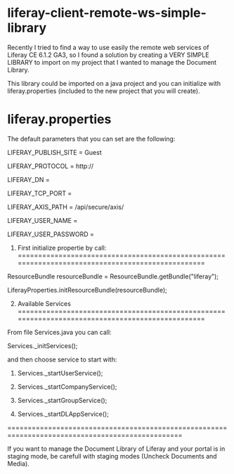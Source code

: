 liferay-client-remote-ws-simple-library
=======================================

Recently I tried to find a way to use easily the remote web services of Liferay CE 6.1.2 GA3, so I found a solution by creating a VERY SIMPLE LIBRARY to import on my project that I wanted to manage the Document Library.

This library could be imported on a java project and you can initialize with liferay.properties (included to the new project that you will create).



liferay.properties
=================================================================================================

The default parameters that you can set are the following:

LIFERAY_PUBLISH_SITE = Guest

LIFERAY_PROTOCOL = http://

LIFERAY_DN = <Domain Name or IP>

LIFERAY_TCP_PORT = <Port>

LIFERAY_AXIS_PATH = /api/secure/axis/

LIFERAY_USER_NAME = <Screen Name or Email>

LIFERAY_USER_PASSWORD = <Password>


1) First initialize propertie by call:
=================================================================================================

ResourceBundle resourceBundle = ResourceBundle.getBundle("liferay");

LiferayProperties.initResourceBundle(resourceBundle);

2) Available Services
=================================================================================================

From file Services.java you can call:

Services._initServices();

and then choose service to start with:

1) Services._startUserService();

2) Services._startCompanyService();

3) Services._startGroupService();

4) Services._startDLAppService();

=================================================================================================

If you want to manage the Document Library of Liferay and your portal is in staging mode, be carefull with staging modes (Uncheck Documents and Media).


